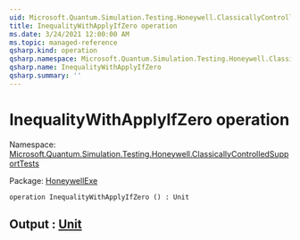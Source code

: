 ```yaml
---
uid: Microsoft.Quantum.Simulation.Testing.Honeywell.ClassicallyControlledSupportTests.InequalityWithApplyIfZero
title: InequalityWithApplyIfZero operation
ms.date: 3/24/2021 12:00:00 AM
ms.topic: managed-reference
qsharp.kind: operation
qsharp.namespace: Microsoft.Quantum.Simulation.Testing.Honeywell.ClassicallyControlledSupportTests
qsharp.name: InequalityWithApplyIfZero
qsharp.summary: ''
---
```


# InequalityWithApplyIfZero operation

Namespace: [Microsoft.Quantum.Simulation.Testing.Honeywell.ClassicallyControlledSupportTests](xref:Microsoft.Quantum.Simulation.Testing.Honeywell.ClassicallyControlledSupportTests)

Package: [HoneywellExe](https://nuget.org/packages/HoneywellExe)




```qsharp
operation InequalityWithApplyIfZero () : Unit
```


## Output : [Unit](xref:microsoft.quantum.lang-ref.unit)

